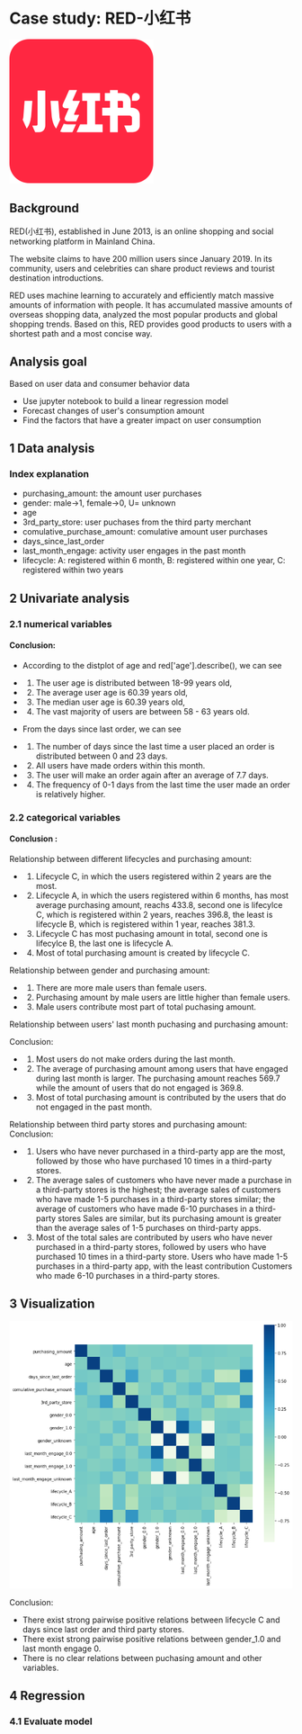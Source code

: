 # Case study: RED-小红书
![red-view](img/red.png)
## Background 

RED(小红书), established in June 2013, is an online shopping and social networking platform in Mainland China. 

The website claims to have 200 million users since January 2019.
In its community, users and celebrities can share product reviews and tourist destination introductions.

RED uses machine learning to accurately and efficiently match massive amounts of information with people. 
It has accumulated massive amounts of overseas shopping data, analyzed the most popular products and global shopping trends.
Based on this, RED provides good products to users with a shortest path and a most concise way. 


## Analysis goal 

Based on user data and consumer behavior data
* Use jupyter notebook to build a linear regression model
* Forecast changes of user's consumption amount
* Find the factors that have a greater impact on user consumption

## 1 Data analysis 
### Index explanation 
* purchasing_amount: the amount user purchases
* gender: male->1, female->0, U= unknown 
* age 
* 3rd_party_store: user puchases from the third party merchant
* comulative_purchase_amount: comulative amount user purchases
* days_since_last_order
* last_month_engage: activity user engages in the past month
* lifecycle: A: registered within 6 month, B: registered within one year, C: registered within two years


## 2 Univariate analysis
### 2.1 numerical variables
#### Conclusion: 

* According to the distplot of age and red['age'].describe(), we can see
- 1. The user age is distributed between 18-99 years old, 
- 2. The average user age is 60.39 years old, 
- 3. The median user age is 60.39 years old, 
- 4. The vast majority of users are between 58 - 63 years old.

* From the days since last order, we can see 
- 1. The number of days since the last time a user placed an order is distributed between 0 and 23 days. 
- 2. All users have made orders within this month.
- 3. The user will make an order again after an average of 7.7 days. 
- 4. The frequency of 0-1 days from the last time the user made an order is relatively higher. 


### 2.2 categorical variables

#### Conclusion : 

Relationship between different lifecycles and purchasing amount: 
- 1. Lifecycle C, in which the users registered within 2 years are the most. 

- 2. Lifecycle A, in which the users registered within 6 months, has most average purchasing amount, reachs 433.8, second one is lifecylce C, which is registered within 2 years, reaches 396.8, the least is lifecycle B, which is registered within 1 year, reaches 381.3.
- 3. Lifecycle C has most puchasing amount in total, second one is lifecylce B, the last one is lifecycle A. 

- 4. Most of total purchasing amount is created by lifecycle C.

Relationship between gender and purchasing amount: 
 
- 1. There are more male users than female users.
- 2. Purchasing amount by male users are little higher than female users. 

- 3. Male users contribute most part of total puchasing amount. 

Relationship between users' last month puchasing and purchasing amount:

Conclusion: 
- 1. Most users do not make orders during the last month.
- 2. The average of purchasing amount among users that have engaged during last month is larger. The purchasing amount reaches 569.7 while the amount of users that do not engaged is 369.8.
- 3. Most of total purchasing amount is contributed by the users that do not engaged in the past month. 

Relationship between third party stores and purchasing amount:
Conclusion: 
- 1. Users who have never purchased in a third-party app are the most, followed by those who have purchased 10 times in a third-party stores. 
- 2. The average sales of customers who have never made a purchase in a third-party stores is the highest; the average sales of customers who have made 1-5 purchases in a third-party stores similar; the average of customers who have made 6-10 purchases in a third-party stores Sales are similar, but its purchasing amount is greater than the average sales of 1-5 purchases on third-party apps. 
- 3. Most of the total sales are contributed by users who have never purchased in a third-party stores, followed by users who have purchased 10 times in a third-party store. Users who have made 1-5 purchases in a third-party app, with the least contribution Customers who made 6-10 purchases in a third-party stores.

## 3 Visualization

![heatmap-view](img/heatmap.png)

Conclusion: 
- There exist strong pairwise positive relations between lifecycle C and days since last order and third party stores.
- There exist strong pairwise positive relations between gender_1.0 and last month engage 0.
- There is no clear relations between puchasing amount and other variables. 
## 4 Regression 
### 4.1 Evaluate model
